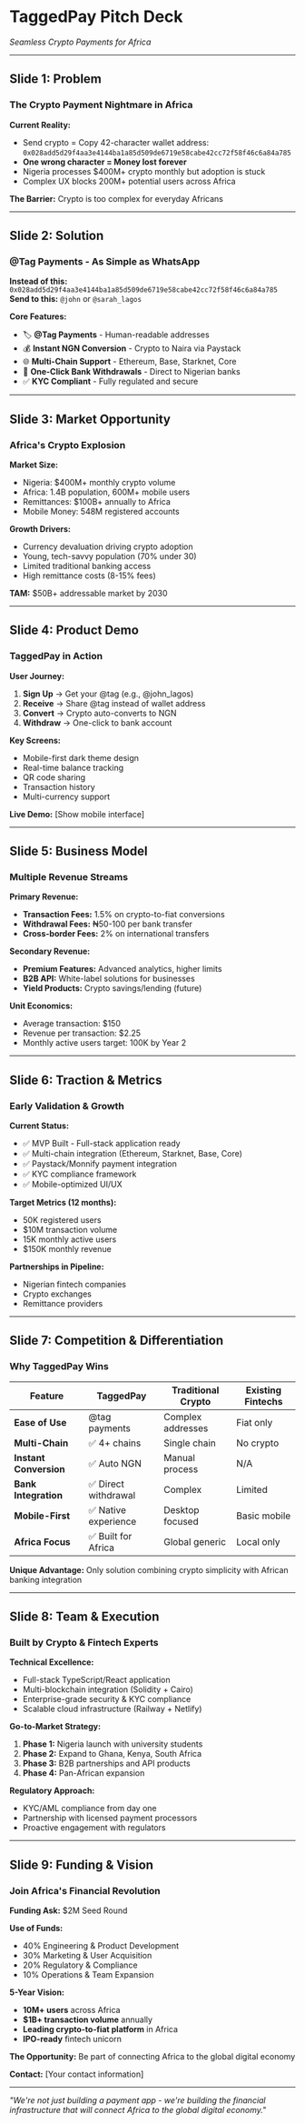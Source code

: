 # TaggedPay Pitch Deck
*Seamless Crypto Payments for Africa*

---

## Slide 1: Problem
### The Crypto Payment Nightmare in Africa

**Current Reality:**
- Send crypto = Copy 42-character wallet address: `0x028add5d29f4aa3e4144ba1a85d509de6719e58cabe42cc72f58f46c6a84a785`
- **One wrong character = Money lost forever**
- Nigeria processes $400M+ crypto monthly but adoption is stuck
- Complex UX blocks 200M+ potential users across Africa

**The Barrier:** Crypto is too complex for everyday Africans

---

## Slide 2: Solution
### @Tag Payments - As Simple as WhatsApp

**Instead of this:** `0x028add5d29f4aa3e4144ba1a85d509de6719e58cabe42cc72f58f46c6a84a785`
**Send to this:** `@john` or `@sarah_lagos`

**Core Features:**
- 🏷️ **@Tag Payments** - Human-readable addresses
- 💰 **Instant NGN Conversion** - Crypto to Naira via Paystack
- 🌐 **Multi-Chain Support** - Ethereum, Base, Starknet, Core
- 🏦 **One-Click Bank Withdrawals** - Direct to Nigerian banks
- ✅ **KYC Compliant** - Fully regulated and secure

---

## Slide 3: Market Opportunity
### Africa's Crypto Explosion

**Market Size:**
- Nigeria: $400M+ monthly crypto volume
- Africa: 1.4B population, 600M+ mobile users
- Remittances: $100B+ annually to Africa
- Mobile Money: 548M registered accounts

**Growth Drivers:**
- Currency devaluation driving crypto adoption
- Young, tech-savvy population (70% under 30)
- Limited traditional banking access
- High remittance costs (8-15% fees)

**TAM:** $50B+ addressable market by 2030

---

## Slide 4: Product Demo
### TaggedPay in Action

**User Journey:**
1. **Sign Up** → Get your @tag (e.g., @john_lagos)
2. **Receive** → Share @tag instead of wallet address
3. **Convert** → Crypto auto-converts to NGN
4. **Withdraw** → One-click to bank account

**Key Screens:**
- Mobile-first dark theme design
- Real-time balance tracking
- QR code sharing
- Transaction history
- Multi-currency support

**Live Demo:** [Show mobile interface]

---

## Slide 5: Business Model
### Multiple Revenue Streams

**Primary Revenue:**
- **Transaction Fees:** 1.5% on crypto-to-fiat conversions
- **Withdrawal Fees:** ₦50-100 per bank transfer
- **Cross-border Fees:** 2% on international transfers

**Secondary Revenue:**
- **Premium Features:** Advanced analytics, higher limits
- **B2B API:** White-label solutions for businesses
- **Yield Products:** Crypto savings/lending (future)

**Unit Economics:**
- Average transaction: $150
- Revenue per transaction: $2.25
- Monthly active users target: 100K by Year 2

---

## Slide 6: Traction & Metrics
### Early Validation & Growth

**Current Status:**
- ✅ MVP Built - Full-stack application ready
- ✅ Multi-chain integration (Ethereum, Starknet, Base, Core)
- ✅ Paystack/Monnify payment integration
- ✅ KYC compliance framework
- ✅ Mobile-optimized UI/UX

**Target Metrics (12 months):**
- 50K registered users
- $10M transaction volume
- 15K monthly active users
- $150K monthly revenue

**Partnerships in Pipeline:**
- Nigerian fintech companies
- Crypto exchanges
- Remittance providers

---

## Slide 7: Competition & Differentiation
### Why TaggedPay Wins

| Feature | TaggedPay | Traditional Crypto | Existing Fintechs |
|---------|-----------|-------------------|-------------------|
| **Ease of Use** | @tag payments | Complex addresses | Fiat only |
| **Multi-Chain** | ✅ 4+ chains | Single chain | No crypto |
| **Instant Conversion** | ✅ Auto NGN | Manual process | N/A |
| **Bank Integration** | ✅ Direct withdrawal | Complex | Limited |
| **Mobile-First** | ✅ Native experience | Desktop focused | Basic mobile |
| **Africa Focus** | ✅ Built for Africa | Global generic | Local only |

**Unique Advantage:** Only solution combining crypto simplicity with African banking integration

---

## Slide 8: Team & Execution
### Built by Crypto & Fintech Experts

**Technical Excellence:**
- Full-stack TypeScript/React application
- Multi-blockchain integration (Solidity + Cairo)
- Enterprise-grade security & KYC compliance
- Scalable cloud infrastructure (Railway + Netlify)

**Go-to-Market Strategy:**
1. **Phase 1:** Nigeria launch with university students
2. **Phase 2:** Expand to Ghana, Kenya, South Africa  
3. **Phase 3:** B2B partnerships and API products
4. **Phase 4:** Pan-African expansion

**Regulatory Approach:**
- KYC/AML compliance from day one
- Partnership with licensed payment processors
- Proactive engagement with regulators

---

## Slide 9: Funding & Vision
### Join Africa's Financial Revolution

**Funding Ask:** $2M Seed Round

**Use of Funds:**
- 40% Engineering & Product Development
- 30% Marketing & User Acquisition  
- 20% Regulatory & Compliance
- 10% Operations & Team Expansion

**5-Year Vision:**
- **10M+ users** across Africa
- **$1B+ transaction volume** annually
- **Leading crypto-to-fiat platform** in Africa
- **IPO-ready** fintech unicorn

**The Opportunity:** Be part of connecting Africa to the global digital economy

**Contact:** [Your contact information]

---

*"We're not just building a payment app - we're building the financial infrastructure that will connect Africa to the global digital economy."*
